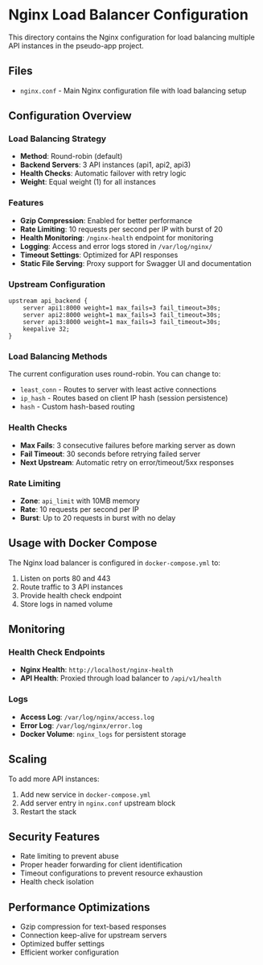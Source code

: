 # Nginx Load Balancer Configuration

This directory contains the Nginx configuration for load balancing multiple API instances in the pseudo-app project.

## Files

- `nginx.conf` - Main Nginx configuration file with load balancing setup

## Configuration Overview

### Load Balancing Strategy
- **Method**: Round-robin (default)
- **Backend Servers**: 3 API instances (api1, api2, api3)
- **Health Checks**: Automatic failover with retry logic
- **Weight**: Equal weight (1) for all instances

### Features
- **Gzip Compression**: Enabled for better performance
- **Rate Limiting**: 10 requests per second per IP with burst of 20
- **Health Monitoring**: `/nginx-health` endpoint for monitoring
- **Logging**: Access and error logs stored in `/var/log/nginx/`
- **Timeout Settings**: Optimized for API responses
- **Static File Serving**: Proxy support for Swagger UI and documentation

### Upstream Configuration
```nginx
upstream api_backend {
    server api1:8000 weight=1 max_fails=3 fail_timeout=30s;
    server api2:8000 weight=1 max_fails=3 fail_timeout=30s;
    server api3:8000 weight=1 max_fails=3 fail_timeout=30s;
    keepalive 32;
}
```

### Load Balancing Methods
The current configuration uses round-robin. You can change to:
- `least_conn` - Routes to server with least active connections
- `ip_hash` - Routes based on client IP hash (session persistence)
- `hash` - Custom hash-based routing

### Health Checks
- **Max Fails**: 3 consecutive failures before marking server as down
- **Fail Timeout**: 30 seconds before retrying failed server
- **Next Upstream**: Automatic retry on error/timeout/5xx responses

### Rate Limiting
- **Zone**: `api_limit` with 10MB memory
- **Rate**: 10 requests per second per IP
- **Burst**: Up to 20 requests in burst with no delay

## Usage with Docker Compose

The Nginx load balancer is configured in `docker-compose.yml` to:
1. Listen on ports 80 and 443
2. Route traffic to 3 API instances
3. Provide health check endpoint
4. Store logs in named volume

## Monitoring

### Health Check Endpoints
- **Nginx Health**: `http://localhost/nginx-health`
- **API Health**: Proxied through load balancer to `/api/v1/health`

### Logs
- **Access Log**: `/var/log/nginx/access.log`
- **Error Log**: `/var/log/nginx/error.log`
- **Docker Volume**: `nginx_logs` for persistent storage

## Scaling

To add more API instances:
1. Add new service in `docker-compose.yml`
2. Add server entry in `nginx.conf` upstream block
3. Restart the stack

## Security Features
- Rate limiting to prevent abuse
- Proper header forwarding for client identification
- Timeout configurations to prevent resource exhaustion
- Health check isolation

## Performance Optimizations
- Gzip compression for text-based responses
- Connection keep-alive for upstream servers
- Optimized buffer settings
- Efficient worker configuration